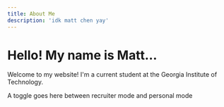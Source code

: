 ```yaml
---
title: About Me
description: 'idk matt chen yay'
---
```

# Hello! My name is Matt...

Welcome to my website! I'm a current student at the Georgia Institute of Technology.

A toggle goes here between recruiter mode and personal mode
